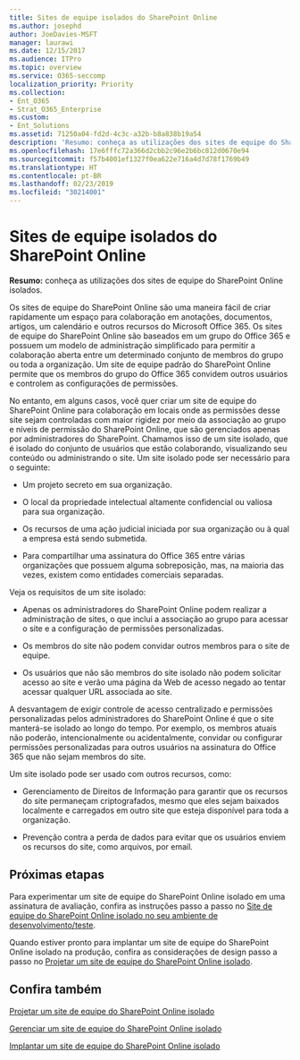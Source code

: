 ```yaml
---
title: Sites de equipe isolados do SharePoint Online
ms.author: josephd
author: JoeDavies-MSFT
manager: laurawi
ms.date: 12/15/2017
ms.audience: ITPro
ms.topic: overview
ms.service: O365-seccomp
localization_priority: Priority
ms.collection:
- Ent_O365
- Strat_O365_Enterprise
ms.custom:
- Ent_Solutions
ms.assetid: 71250a04-fd2d-4c3c-a32b-b8a838b19a54
description: 'Resumo: conheça as utilizações dos sites de equipe do SharePoint Online isolados.'
ms.openlocfilehash: 17e6fffc72a366d2cbb2c96e2b6bc812d0670e94
ms.sourcegitcommit: f57b4001ef1327f0ea622e716a4d7d78f1769b49
ms.translationtype: HT
ms.contentlocale: pt-BR
ms.lasthandoff: 02/23/2019
ms.locfileid: "30214001"
---
```

# <a name="isolated-sharepoint-online-team-sites"></a>Sites de equipe isolados do SharePoint Online

 **Resumo:** conheça as utilizações dos sites de equipe do SharePoint Online isolados.
  
Os sites de equipe do SharePoint Online são uma maneira fácil de criar rapidamente um espaço para colaboração em anotações, documentos, artigos, um calendário e outros recursos do Microsoft Office 365. Os sites de equipe do SharePoint Online são baseados em um grupo do Office 365 e possuem um modelo de administração simplificado para permitir a colaboração aberta entre um determinado conjunto de membros do grupo ou toda a organização. Um site de equipe padrão do SharePoint Online permite que os membros do grupo do Office 365 convidem outros usuários e controlem as configurações de permissões.
  
No entanto, em alguns casos, você quer criar um site de equipe do SharePoint Online para colaboração em locais onde as permissões desse site sejam controladas com maior rigidez por meio da associação ao grupo e níveis de permissão do SharePoint Online, que são gerenciados apenas por administradores do SharePoint. Chamamos isso de um site isolado, que é isolado do conjunto de usuários que estão colaborando, visualizando seu conteúdo ou administrando o site. Um site isolado pode ser necessário para o seguinte:
  
- Um projeto secreto em sua organização.
    
- O local da propriedade intelectual altamente confidencial ou valiosa para sua organização.
    
- Os recursos de uma ação judicial iniciada por sua organização ou à qual a empresa está sendo submetida.
    
- Para compartilhar uma assinatura do Office 365 entre várias organizações que possuem alguma sobreposição, mas, na maioria das vezes, existem como entidades comerciais separadas.
    
Veja os requisitos de um site isolado:
  
- Apenas os administradores do SharePoint Online podem realizar a administração de sites, o que inclui a associação ao grupo para acessar o site e a configuração de permissões personalizadas.
    
- Os membros do site não podem convidar outros membros para o site de equipe.
    
- Os usuários que não são membros do site isolado não podem solicitar acesso ao site e verão uma página da Web de acesso negado ao tentar acessar qualquer URL associada ao site.
    
A desvantagem de exigir controle de acesso centralizado e permissões personalizadas pelos administradores do SharePoint Online é que o site manterá-se isolado ao longo do tempo. Por exemplo, os membros atuais não poderão, intencionalmente ou acidentalmente, convidar ou configurar permissões personalizadas para outros usuários na assinatura do Office 365 que não sejam membros do site.
  
Um site isolado pode ser usado com outros recursos, como:
  
- Gerenciamento de Direitos de Informação para garantir que os recursos do site permaneçam criptografados, mesmo que eles sejam baixados localmente e carregados em outro site que esteja disponível para toda a organização.
    
- Prevenção contra a perda de dados para evitar que os usuários enviem os recursos do site, como arquivos, por email.
    
## <a name="next-steps"></a>Próximas etapas

Para experimentar um site de equipe do SharePoint Online isolado em uma assinatura de avaliação, confira as instruções passo a passo no [Site de equipe do SharePoint Online isolado no seu ambiente de desenvolvimento/teste](isolated-sharepoint-online-team-site-dev-test-environment.md).
  
Quando estiver pronto para implantar um site de equipe do SharePoint Online isolado na produção, confira as considerações de design passo a passo no [Projetar um site de equipe do SharePoint Online isolado](design-an-isolated-sharepoint-online-team-site.md).
  
## <a name="see-also"></a>Confira também

[Projetar um site de equipe do SharePoint Online isolado](design-an-isolated-sharepoint-online-team-site.md)
  
[Gerenciar um site de equipe do SharePoint Online isolado](manage-an-isolated-sharepoint-online-team-site.md)

[Implantar um site de equipe do SharePoint Online isolado](deploy-an-isolated-sharepoint-online-team-site.md)


